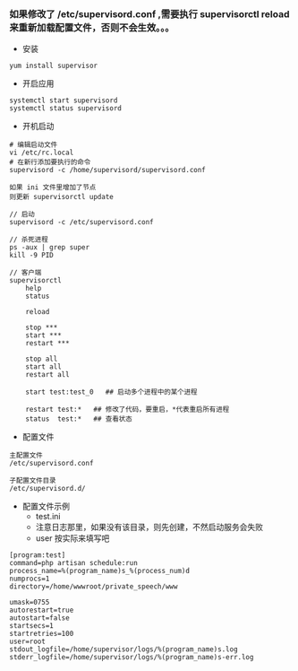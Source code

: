 ### 如果修改了 /etc/supervisord.conf ,需要执行 supervisorctl reload 来重新加载配置文件，否则不会生效。。。

- 安装
```
yum install supervisor
```

- 开启应用
```
systemctl start supervisord
systemctl status supervisord
```

- 开机启动
```
# 编辑启动文件
vi /etc/rc.local
# 在新行添加要执行的命令
supervisord -c /home/supervisord/supervisord.conf
```
 
```
如果 ini 文件里增加了节点 
则更新 supervisorctl update
```

```
// 启动
supervisord -c /etc/supervisord.conf  

// 杀死进程
ps -aux | grep super
kill -9 PID

// 客户端
supervisorctl
    help
    status
    
    reload
    
    stop ***
    start ***
    restart ***
    
    stop all
    start all
    restart all
    
    start test:test_0   ## 启动多个进程中的某个进程
    
    restart test:*   ## 修改了代码，要重启，*代表重启所有进程
    status  test:*   ## 查看状态
```

- 配置文件
```
主配置文件
/etc/supervisord.conf
 
子配置文件目录
/etc/supervisord.d/
```

- 配置文件示例  
     * test.ini
     * 注意日志那里，如果没有该目录，则先创建，不然启动服务会失败
     * user 按实际来填写吧
```
[program:test]
command=php artisan schedule:run
process_name=%(program_name)s_%(process_num)d
numprocs=1
directory=/home/wwwroot/private_speech/www 

umask=0755
autorestart=true
autostart=false
startsecs=1
startretries=100
user=root
stdout_logfile=/home/supervisor/logs/%(program_name)s.log                   
stderr_logfile=/home/supervisor/logs/%(program_name)s-err.log
```
